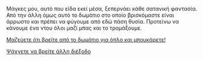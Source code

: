 Μάγκες μου, αυτό που είδα εκεί μέσα, ξεπερνάει κάθε σατανική φαντασία.
Από την άλλη όμως αυτό το δωμάτιο στο οποίο βρισκόμαστε είναι άρρωστο και πρέπει να φύγουμε από εδώ πάση θυσία.
Προτείνω να κάνουμε ένα ντου όλοι μαζί μπας και το τρομάξουμε.

[Μαζεύετε ότι βρείτε από το δωμάτιο για όπλο και μπουκάρετε!](storming_the_room/storming_the_room.md)

[Ψάχνετε να βρείτε άλλη διέξοδο](find_another_way/find_another_way.md)